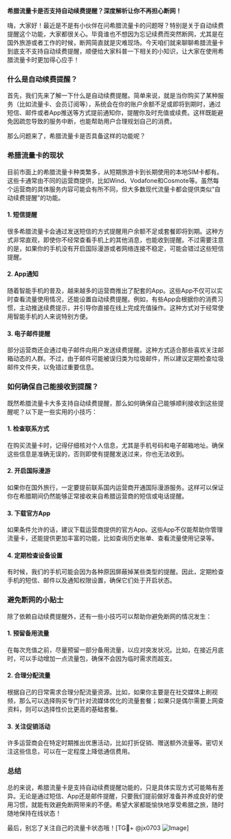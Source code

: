 **希腊流量卡是否支持自动续费提醒？深度解析让你不再担心断网！**

嗨，大家好！最近是不是有小伙伴在问希腊流量卡的问题呀？特别是关于自动续费提醒这个功能，大家都很关心。毕竟谁也不想因为忘记续费而突然断网，尤其是在国外旅游或者工作的时候，断网简直就是灾难现场。今天咱们就来聊聊希腊流量卡到底支不支持自动续费提醒，顺便给大家科普一下相关的小知识，让大家在使用希腊流量卡时更加得心应手！

### 什么是自动续费提醒？

首先，我们先来了解一下什么是自动续费提醒。简单来说，就是当你购买了某种服务（比如流量卡、会员订阅等），系统会在你的账户余额不足或即将到期时，通过短信、邮件或者App推送等方式提前通知你，提醒你及时充值或续费。这样既能避免因疏忽导致的服务中断，也能帮助用户合理规划自己的消费。

那么问题来了，希腊流量卡是否具备这样的功能呢？

### 希腊流量卡的现状

目前市面上的希腊流量卡种类繁多，从短期旅游卡到长期使用的本地SIM卡都有。这些卡通常由不同的运营商提供，比如Wind、Vodafone和Cosmote等。虽然每个运营商的具体服务内容可能会有所不同，但大多数现代流量卡都会提供类似“自动续费提醒”的功能。

#### 1. **短信提醒**
很多希腊流量卡会通过发送短信的方式提醒用户余额不足或套餐即将到期。这种方式非常直观，即使你不经常查看手机上的其他消息，也能收到提醒。不过需要注意的是，如果你的手机没有开启国际漫游或者网络连接不稳定，可能会错过这些短信提醒。

#### 2. **App通知**
随着智能手机的普及，越来越多的运营商推出了配套的App。这些App不仅可以实时查看流量使用情况，还能设置自动续费提醒。例如，有些App会根据你的消费习惯，主动推送续费提示，并引导你直接在线上完成充值操作。这种方式对于经常使用智能手机的人来说特别方便。

#### 3. **电子邮件提醒**
部分运营商还会通过电子邮件向用户发送续费提醒。这种方式适合那些喜欢关注邮箱动态的人群。不过，由于邮件可能被误归类为垃圾邮件，所以建议定期检查垃圾邮件文件夹，以免错过重要信息。

### 如何确保自己能接收到提醒？

既然希腊流量卡大多支持自动续费提醒，那么如何确保自己能够顺利接收到这些提醒呢？以下是一些实用的小技巧：

#### 1. **检查联系方式**
在购买流量卡时，记得仔细核对个人信息，尤其是手机号码和电子邮箱地址。确保这些信息是准确无误的，否则即使有提醒发送过来，你也无法收到。

#### 2. **开启国际漫游**
如果你在国外旅行，一定要提前联系国内运营商开通国际漫游服务。这样可以保证你在希腊期间仍然能够正常接收来自希腊运营商的短信或电话提醒。

#### 3. **下载官方App**
如果条件允许的话，建议下载运营商提供的官方App。这些App不仅能帮助你管理流量卡，还能提供更加丰富的功能，比如查询历史账单、查看流量使用记录等。

#### 4. **定期检查设备设置**
有时候，我们的手机可能会因为各种原因屏蔽掉某些类型的提醒。因此，定期检查手机的短信、邮件以及通知权限设置，确保它们处于开启状态。

### 避免断网的小贴士

除了依赖自动续费提醒外，还有一些小技巧可以帮助你避免断网的情况发生：

#### 1. **预留备用流量**
在每次充值之前，尽量预留一部分备用流量，以应对突发状况。比如，在接近月底时，可以手动增加一点流量包，确保不会因为临时需求而超支。

#### 2. **合理分配流量**
根据自己的日常需求合理分配流量资源。比如，如果你主要是在社交媒体上刷视频，那么可以选择购买专门针对流媒体优化的流量套餐；如果只是偶尔需要上网查资料，则可以选择性价比更高的基础套餐。

#### 3. **关注促销活动**
许多运营商会在特定时期推出优惠活动，比如打折促销、赠送额外流量等。密切关注这些信息，可以在一定程度上降低通信费用。

### 总结

总的来说，希腊流量卡是支持自动续费提醒功能的，只是具体实现方式可能略有差异。无论是通过短信、App还是邮件提醒，只要我们提前做好准备并养成良好的使用习惯，就能有效避免断网带来的不便。希望大家都能愉快地享受希腊之旅，随时随地保持在线状态！

最后，别忘了关注自己的流量卡状态哦！[TG💪+ @jx0703 ![Image](https://github.com/user-attachments/assets/dbca1d08-cadb-493c-b0ec-ad6f7a83f270)]